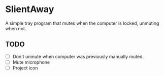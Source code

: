 # SlientAway

A simple tray program that mutes when the computer is locked, unmuting when not. 

## TODO

- [ ] Don't unmute when computer was previously manually muted. 
- [ ] Mute microphone
- [ ] Project icon
